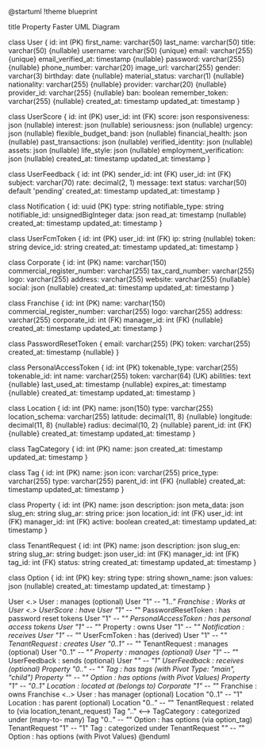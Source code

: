 @startuml
!theme blueprint

title Property Faster UML Diagram

class User {
id: int (PK)
first_name: varchar(50)
last_name: varchar(50)
title: varchar(50) {nullable}
username: varchar(50) {unique}
email: varchar(255) {unique}
email_verified_at: timestamp {nullable}
password: varchar(255) {nullable}
phone_number: varchar(20)
image_url: varchar(255)
gender: varchar(3)
birthday: date {nullable}
material_status: varchar(1) {nullable}
nationality: varchar(255) {nullable}
provider: varchar(20) {nullable}
provider_id: varchar(255) {nullable}
ban: boolean
remember_token: varchar(255) {nullable}
created_at: timestamp
updated_at: timestamp
}

class UserScore {
id: int (PK)
user_id: int (FK)
score: json
responsiveness: json (nullable)
interest: json (nullable)
seriousness: json (nullable)
urgency: json (nullable)
flexible_budget_band: json (nullable)
financial_health: json (nullable)
past_transactions: json (nullable)
verified_identity: json (nullable)
assets: json (nullable)
life_style: json (nullable)
employment_verification: json (nullable)
created_at: timestamp
updated_at: timestamp
}

class UserFeedback {
id: int (PK)
sender_id: int (FK)
user_id: int (FK)
subject: varchar(70)
rate: decimal(2, 1)
message: text
status: varchar(50) default 'pending'
created_at: timestamp
updated_at: timestamp
}

class Notification {
id: uuid (PK)
type: string
notifiable_type: string
notifiable_id: unsignedBigInteger
data: json
read_at: timestamp (nullable)
created_at: timestamp
updated_at: timestamp
}

class UserFcmToken {
id: int (PK)
user_id: int (FK)
ip: string (nullable)
token: string
device_id: string
created_at: timestamp
updated_at: timestamp
}

class Corporate {
id: int (PK)
name: varchar(150)
commercial_register_number: varchar(255)
tax_card_number: varchar(255)
logo: varchar(255)
address: varchar(255)
website: varchar(255) {nullable}
social: json {nullable}
created_at: timestamp
updated_at: timestamp
}

class Franchise {
id: int (PK)
name: varchar(150)
commercial_register_number: varchar(255)
logo: varchar(255)
address: varchar(255)
corporate_id: int (FK)
manager_id: int (FK) {nullable}
created_at: timestamp
updated_at: timestamp
}

class PasswordResetToken {
email: varchar(255) (PK)
token: varchar(255)
created_at: timestamp {nullable}
}

class PersonalAccessToken {
id: int (PK)
tokenable_type: varchar(255)
tokenable_id: int
name: varchar(255)
token: varchar(64) (UK)
abilities: text {nullable}
last_used_at: timestamp {nullable}
expires_at: timestamp {nullable}
created_at: timestamp
updated_at: timestamp
}

class Location {
id: int (PK)
name: json(150)
type: varchar(255)
location_schema: varchar(255)
latitude: decimal(11, 8) {nullable}
longitude: decimal(11, 8) {nullable}
radius: decimal(10, 2) {nullable}
parent_id: int (FK) {nullable}
created_at: timestamp
updated_at: timestamp
}

class TagCategory {
id: int (PK)
name: json
created_at: timestamp
updated_at: timestamp
}

class Tag {
id: int (PK)
name: json
icon: varchar(255)
price_type: varchar(255)
type: varchar(255)
parent_id: int (FK) {nullable}
created_at: timestamp
updated_at: timestamp
}

class Property {
id: int (PK)
name: json
description: json
meta_data: json
slug_en: string
slug_ar: string
price: json
location_id: int (FK)
user_id: int (FK)
manager_id: int (FK)
active: boolean
created_at: timestamp
updated_at: timestamp
}

class TenantRequest {
id: int (PK)
name: json
description: json
slug_en: string
slug_ar: string
budget: json
user_id: int (FK)
manager_id: int (FK)
tag_id: int (FK)
status: string
created_at: timestamp
updated_at: timestamp
}

class Option {
id: int (PK)
key: string
type: string
shown_name: json
values: json (nullable)
created_at: timestamp
updated_at: timestamp
}

User <.> User : manages (optional)
User "1" -- "1..*" Franchise : Works at
User <.> UserScore : have
User "1" -- "*" PasswordResetToken : has password reset tokens
User "1" -- "*" PersonalAccessToken : has personal access tokens
User "1" -- "*" Property : owns
User "1" -- "*" Notification : receives
User "1" -- "*" UserFcmToken : has (derived)
User "1" -- "*" TenantRequest : creates
User "0..1" -- "*" TenantRequest : manages (optional)
User "0..1" -- "*" Property : manages (optional)
User "1" -- "*" UserFeedback : sends (optional)
User "*" -- "1" UserFeedback : receives (optional)
Property "0..*" -- "*" Tag : has tags (with Pivot Type: "main", "child")
Property "*" -- "*" Option : has options (with Pivot Values)
Property "1" -- "0..1" Location : located at (belongs to)
Corporate "1" -- "*" Franchise : owns
Franchise <..> User : has manager (optional)
Location "0..1" -- "1" Location : has parent (optional)
Location "0..*" -- "*" TenantRequest : related to (via location_tenant_request)
Tag ".." <--> TagCategory : categorized under (many-to- many)
Tag "0..*" -- "*" Option : has options (via option_tag)
TenantRequest "1" -- "1" Tag : categorized under
TenantRequest "*" -- "*" Option : has options (with Pivot Values)
@enduml
